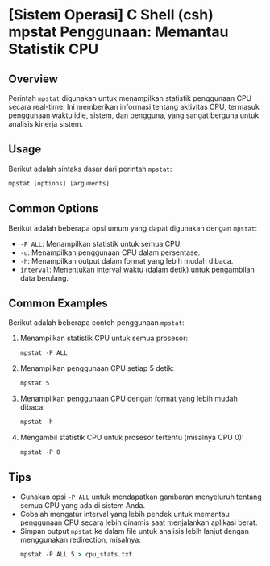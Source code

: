 # [Sistem Operasi] C Shell (csh) mpstat Penggunaan: Memantau Statistik CPU

## Overview
Perintah `mpstat` digunakan untuk menampilkan statistik penggunaan CPU secara real-time. Ini memberikan informasi tentang aktivitas CPU, termasuk penggunaan waktu idle, sistem, dan pengguna, yang sangat berguna untuk analisis kinerja sistem.

## Usage
Berikut adalah sintaks dasar dari perintah `mpstat`:

```csh
mpstat [options] [arguments]
```

## Common Options
Berikut adalah beberapa opsi umum yang dapat digunakan dengan `mpstat`:

- `-P ALL`: Menampilkan statistik untuk semua CPU.
- `-u`: Menampilkan penggunaan CPU dalam persentase.
- `-h`: Menampilkan output dalam format yang lebih mudah dibaca.
- `interval`: Menentukan interval waktu (dalam detik) untuk pengambilan data berulang.

## Common Examples
Berikut adalah beberapa contoh penggunaan `mpstat`:

1. Menampilkan statistik CPU untuk semua prosesor:
   ```csh
   mpstat -P ALL
   ```

2. Menampilkan penggunaan CPU setiap 5 detik:
   ```csh
   mpstat 5
   ```

3. Menampilkan penggunaan CPU dengan format yang lebih mudah dibaca:
   ```csh
   mpstat -h
   ```

4. Mengambil statistik CPU untuk prosesor tertentu (misalnya CPU 0):
   ```csh
   mpstat -P 0
   ```

## Tips
- Gunakan opsi `-P ALL` untuk mendapatkan gambaran menyeluruh tentang semua CPU yang ada di sistem Anda.
- Cobalah mengatur interval yang lebih pendek untuk memantau penggunaan CPU secara lebih dinamis saat menjalankan aplikasi berat.
- Simpan output `mpstat` ke dalam file untuk analisis lebih lanjut dengan menggunakan redirection, misalnya:
  ```csh
  mpstat -P ALL 5 > cpu_stats.txt
  ```